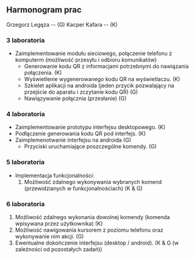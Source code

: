 ## Harmonogram prac

Grzegorz Legęza -- (G)
Kacper Kafara -- (K)

### 3 laboratoria

*  Zaimplementowanie modułu sieciowego, połączenie telefonu z komputerm (możliwość przesyłu i odbioru komunikatów)
    * Generowanie kodu QR z informacjami potrzebnymi do nawiązania połączenia. (K)
    * Wyświetlenie wygenerowanego kodu QR na wyświetlaczu. (K)
    * Szkielet aplikacji na androida (jeden przycik pozwalający na przejście do aparatu i zczytanie kodu QR) (G)
    * Nawiązywanie połącznia (przesłanie) (G)


### 4 laboratoria

* Zaimplementowanie prototypu interfejsu desktopowego. (K)
* Podłączenie generowania kodu QR pod interfejs. (K)
* Zaimplemenotwanie interfejsu na androida (G)
    * Przyciski uruchamiające poszczególne komendy. (G) 


### 5 laboratoria

*  Implementacja funkcjonalności:
    1. Możliwość zdalnego wykonywania wybranych komend (przewidzianych w funkcjonalnościach) (K & G)

### 6 laboratoria

1. Możliwość zdalnego wykonania dowolnej komendy (komenda wpisywana przez użytkownika) (K)
2. Możliwość nawigowania kursorem z poziomu telefonu oraz wykonywanie nim akcji. (G)
3. Ewentualne dokończenie interfejsu (desktop / android). (K & G (w zależności od pozostałych zadań))
